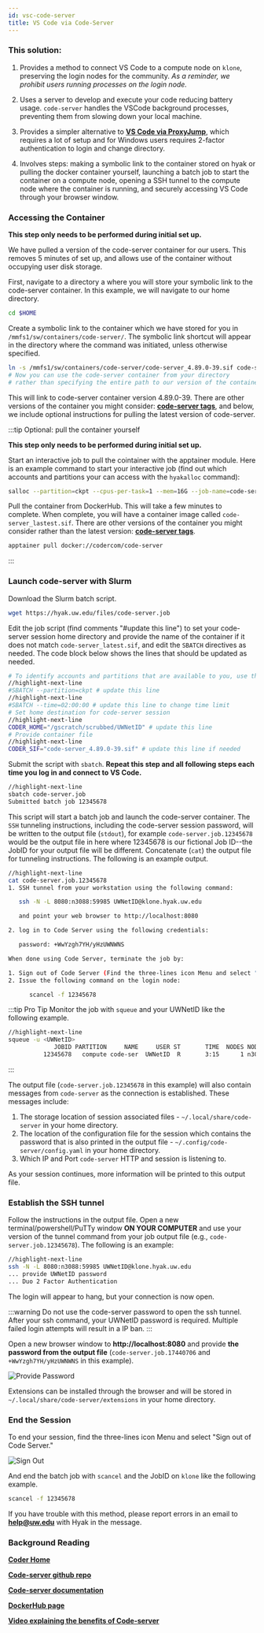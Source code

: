 ```yaml
---
id: vsc-code-server
title: VS Code via Code-Server
---
```


### This solution: 

1. Provides a method to connect VS Code to a compute node on `klone`, preserving the login nodes for the community. *As a reminder, we prohibit users running processes on the login node.*

2. Uses a server to develop and execute your code reducing battery usage. `code-server` handles the VSCode background processes, preventing them from slowing down your local machine. 

3. Provides a simpler alternative to [**VS Code via ProxyJump**](tools/vsc-proxy-jump.md), which requires a lot of setup and for Windows users requires 2-factor authentication to login and change directory. 

4. Involves steps: making a symbolic link to the container stored on hyak or pulling the docker container yourself, launching a batch job to start the container on a compute node, opening a SSH tunnel to the compute node where the container is running, and securely accessing VS Code through your browser window. 

### Accessing the Container

**This step only needs to be performed during initial set up.**

We have pulled a version of the code-server container for our users. This removes 5 minutes of set up, and allows use of the container without occupying user disk storage. 

First, navigate to a directory a where you will store your symbolic link to the code-server container. In this example, we will navigate to our home directory. 

```bash
cd $HOME
```

Create a symbolic link to the container which we have stored for you in `/mmfs1/sw/containers/code-server/`. The symbolic link shortcut will appear in the directory where the command was initiated, unless otherwise specified.

```bash
ln -s /mmfs1/sw/containers/code-server/code-server_4.89.0-39.sif code-server_4.89.0-39.sif
# Now you can use the code-server container from your directory 
# rather than specifying the entire path to our version of the container.
```

This will link to code-server container version 4.89.0-39. There are other versions of the container you might consider: [**code-server tags**](https://hub.docker.com/r/codercom/code-server/tags), and below, we include optional instructions for pulling the latest version of code-server. 

:::tip Optional: pull the container yourself

**This step only needs to be performed during initial set up.**

Start an interactive job to pull the cointainer with the apptainer module. Here is an example command to start your interactive job (find out which accounts and partitions your can access with the `hyakalloc` command): 

```bash
salloc --partition=ckpt --cpus-per-task=1 --mem=16G --job-name=code-server --time=2:00:00
```

Pull the container from DockerHub. This will take a few minutes to complete. When complete, you will have a container image called  `code-server_lastest.sif`. There are other versions of the container you might consider rather than the latest version: [**code-server tags**](https://hub.docker.com/r/codercom/code-server/tags).
```bash
apptainer pull docker://codercom/code-server
```

:::

### Launch code-server with Slurm

Download the Slurm batch script.
```bash
wget https://hyak.uw.edu/files/code-server.job
```

Edit the job script (find comments "#update this line") to set your code-server session home directory and provide the name of the container if it does not match `code-server_latest.sif`, and edit the `SBATCH` directives as needed. The code block below shows the lines that should be updated as needed. 

```bash
# To identify accounts and partitions that are available to you, use the hyakalloc command
//highlight-next-line
#SBATCH --partition=ckpt # update this line
//highlight-next-line
#SBATCH --time=02:00:00 # update this line to change time limit
# Set home destination for code-server session
//highlight-next-line
CODER_HOME="/gscratch/scrubbed/UWNetID" # update this line
# Provide container file
//highlight-next-line
CODER_SIF="code-server_4.89.0-39.sif" # update this line if needed
```
Submit the script with `sbatch`. **Repeat this step and all following steps each time you log in and connect to VS Code.**
```bash
//highlight-next-line
sbatch code-server.job
Submitted batch job 12345678
```
This script will start a batch job and launch the code-server container. The `SSH` tunneling instructions, including the code-server session password, will be written to the output file (`stdout`), for example `code-server.job.12345678` would be the output file in here where 12345678 is our fictional Job ID--the JobID for your output file will be different. Concatenate (`cat`) the output file for tunneling instructions. The following is an example output.

```bash
//highlight-next-line
cat code-server.job.12345678
1. SSH tunnel from your workstation using the following command:

   ssh -N -L 8080:n3088:59985 UWNetID@klone.hyak.uw.edu

   and point your web browser to http://localhost:8080

2. log in to Code Server using the following credentials:

   password: +WwYzgh7YH/yHzUWNWNS

When done using Code Server, terminate the job by:

1. Sign out of Code Server (Find the three-lines icon Menu and select "Sign out of Code Server")
2. Issue the following command on the login node:

      scancel -f 12345678
```

:::tip Pro Tip
Monitor the job with `squeue` and your UWNetID like the following example.

```bash
//highlight-next-line
squeue -u <UWNetID>
             JOBID PARTITION     NAME     USER ST       TIME  NODES NODELIST(REASON)
          12345678   compute code-ser  UWNetID  R       3:15      1 n3088
```
:::

The output file (`code-server.job.12345678` in this example) will also contain messages from `code-server` as the connection is established. These messages include:

1. The storage location of session associated files - `~/.local/share/code-server` in your home directory.
2. The location of the configuration file for the session which contains the password that is also printed in the output file - `~/.config/code-server/config.yaml` in your home directory.
3. Which IP and Port `code-server` HTTP and session is listening to. 

As your session continues, more information will be printed to this output file. 

### Establish the SSH tunnel

Follow the instructions in the output file. Open a new terminal/powershell/PuTTy window **ON YOUR COMPUTER** and use your version of the tunnel command from your job output file (e.g., `code-server.job.12345678`). The following is an example:
```bash
//highlight-next-line
ssh -N -L 8080:n3088:59985 UWNetID@klone.hyak.uw.edu
... provide UWNetID password
... Duo 2 Factor Authentication
```
The login will appear to hang, but your connection is now open. 

:::warning
Do not use the code-server password to open the ssh tunnel. After your ssh command, your UWNetID password is required. Multiple failed login attempts will result in a IP ban. 
:::

Open a new browser window to **http://localhost:8080** and provide **the password from the output file** (`code-server.job.17440706` and `+WwYzgh7YH/yHzUWNWNS` in this example).

![](/img/docs/vscode/vsc-pw.png 'Provide Password')

Extensions can be installed through the browser and will be stored in `~/.local/share/code-server/extensions` in your home directory.

### End the Session

To end your session, find the three-lines icon Menu and select "Sign out of Code Server."

![](/img/docs/vscode/vsc-signout.png 'Sign Out')

And end the batch job with `scancel` and the JobID on `klone` like the following example.

```bash
scancel -f 12345678
```

If you have trouble with this method, please report errors in an email to **help@uw.edu** with Hyak in the message. 

### Background Reading

[**Coder Home**](https://coder.com/)

[**Code-server github repo**](https://github.com/coder/code-server)

[**Code-server documentation**](https://coder.com/docs/code-server/latest)

[**DockerHub page**](https://hub.docker.com/r/codercom/code-server)

[**Video explaining the benefits of Code-server**](https://www.youtube.com/watch?v=h17bHCCEcvI&pp=ygULY29kZS1zZXJ2ZXI%3D)
